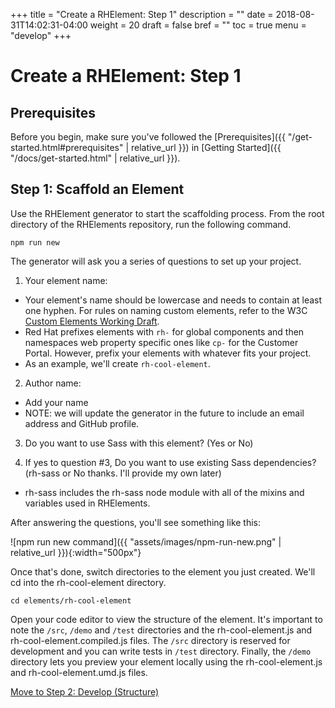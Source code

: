 +++
title = "Create a RHElement: Step 1"
description = ""
date = 2018-08-31T14:02:31-04:00
weight = 20
draft = false
bref = ""
toc = true
menu = "develop"
+++


# Create a RHElement: Step 1

## Prerequisites

Before you begin, make sure you've followed the [Prerequisites]({{ "/get-started.html#prerequisites" | relative_url }}) in [Getting Started]({{ "/docs/get-started.html" | relative_url }}).

## Step 1: Scaffold an Element

Use the RHElement generator to start the scaffolding process. From the root directory of the RHElements repository, run the following command.

```
npm run new
```

The generator will ask you a series of questions to set up your project.

1.  Your element name:
  - Your element's name should be lowercase and needs to contain at least one hyphen. For rules on naming custom elements, refer to the W3C [Custom Elements Working Draft](https://www.w3.org/TR/custom-elements/#valid-custom-element-name).
  - Red Hat prefixes elements with `rh-` for global components and then namespaces web property specific ones like `cp-` for the Customer Portal. However, prefix your elements with whatever fits your project.
  - As an example, we'll create `rh-cool-element`.
  
2.  Author name:
  - Add your name
  - NOTE: we will update the generator in the future to include an email address and GitHub profile.

3.  Do you want to use Sass with this element? (Yes or No)

4.  If yes to question #3, Do you want to use existing Sass dependencies? (rh-sass or No thanks. I'll provide my own later)
  - rh-sass includes the rh-sass node module with all of the mixins and variables used in RHElements.

After answering the questions, you'll see something like this:

![npm run new command]({{ "assets/images/npm-run-new.png" | relative_url }}){:width="500px"}

Once that's done, switch directories to the element you just created. We'll cd into the rh-cool-element directory.

```
cd elements/rh-cool-element
```

Open your code editor to view the structure of the element. It's important to note the `/src`, `/demo` and `/test` directories and the rh-cool-element.js and rh-cool-element.compiled.js files. The `/src` directory is reserved for development and you can write tests in `/test` directory. Finally, the `/demo` directory lets you preview your element locally using the rh-cool-element.js and rh-cool-element.umd.js files.

[Move to Step 2: Develop (Structure)](step-2a.html)
